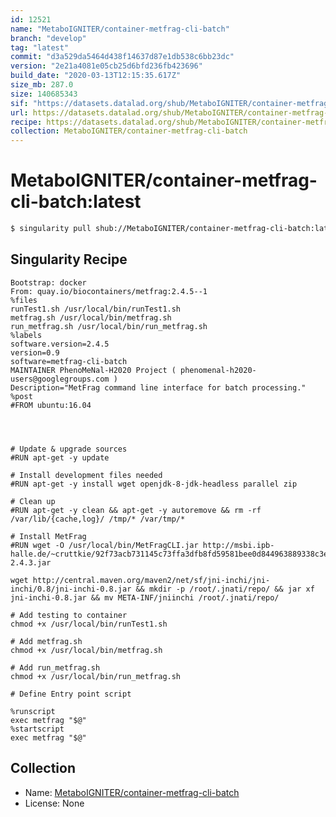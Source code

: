 ```yaml
---
id: 12521
name: "MetaboIGNITER/container-metfrag-cli-batch"
branch: "develop"
tag: "latest"
commit: "d3a529da5464d438f14637d87e1db538c6bb23dc"
version: "2e21a4081e05cb25d6bfd236fb423696"
build_date: "2020-03-13T12:15:35.617Z"
size_mb: 287.0
size: 140685343
sif: "https://datasets.datalad.org/shub/MetaboIGNITER/container-metfrag-cli-batch/latest/2020-03-13-d3a529da-2e21a408/2e21a4081e05cb25d6bfd236fb423696.sif"
url: https://datasets.datalad.org/shub/MetaboIGNITER/container-metfrag-cli-batch/latest/2020-03-13-d3a529da-2e21a408/
recipe: https://datasets.datalad.org/shub/MetaboIGNITER/container-metfrag-cli-batch/latest/2020-03-13-d3a529da-2e21a408/Singularity
collection: MetaboIGNITER/container-metfrag-cli-batch
---
```


# MetaboIGNITER/container-metfrag-cli-batch:latest

```bash
$ singularity pull shub://MetaboIGNITER/container-metfrag-cli-batch:latest
```

## Singularity Recipe

```singularity
Bootstrap: docker
From: quay.io/biocontainers/metfrag:2.4.5--1
%files
runTest1.sh /usr/local/bin/runTest1.sh
metfrag.sh /usr/local/bin/metfrag.sh
run_metfrag.sh /usr/local/bin/run_metfrag.sh
%labels
software.version=2.4.5
version=0.9
software=metfrag-cli-batch
MAINTAINER PhenoMeNal-H2020 Project ( phenomenal-h2020-users@googlegroups.com )
Description="MetFrag command line interface for batch processing."
%post
#FROM ubuntu:16.04




# Update & upgrade sources
#RUN apt-get -y update

# Install development files needed
#RUN apt-get -y install wget openjdk-8-jdk-headless parallel zip 

# Clean up
#RUN apt-get -y clean && apt-get -y autoremove && rm -rf /var/lib/{cache,log}/ /tmp/* /var/tmp/*

# Install MetFrag
#RUN wget -O /usr/local/bin/MetFragCLI.jar http://msbi.ipb-halle.de/~cruttkie/92f73acb731145c73ffa3dfb8fd59581bee0d844963889338c3ec173874b5a5f/MetFrag-2.4.3.jar

wget http://central.maven.org/maven2/net/sf/jni-inchi/jni-inchi/0.8/jni-inchi-0.8.jar && mkdir -p /root/.jnati/repo/ && jar xf jni-inchi-0.8.jar && mv META-INF/jniinchi /root/.jnati/repo/

# Add testing to container
chmod +x /usr/local/bin/runTest1.sh

# Add metfrag.sh
chmod +x /usr/local/bin/metfrag.sh

# Add run_metfrag.sh
chmod +x /usr/local/bin/run_metfrag.sh

# Define Entry point script

%runscript
exec metfrag "$@"
%startscript
exec metfrag "$@"
```

## Collection

 - Name: [MetaboIGNITER/container-metfrag-cli-batch](https://github.com/MetaboIGNITER/container-metfrag-cli-batch)
 - License: None

